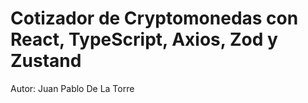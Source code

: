 # Cotizador de Cryptomonedas con React, TypeScript, Axios, Zod y Zustand

Autor: Juan Pablo De La Torre
